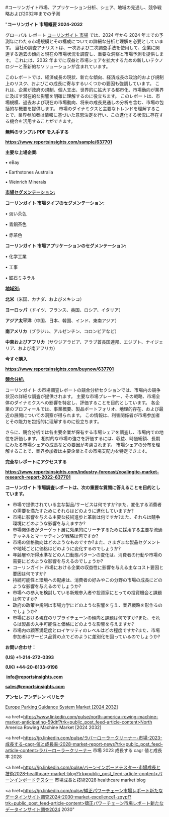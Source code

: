 #コーリンガイト市場、アプリケーション分析、シェア、地域の見通し、競争戦略および2032年までの予測

"<strong>コーリンガイト 市場概要 2024-2032</strong>

グローバル レポート <a href=https://www.reportsinsights.com/sample/637701>コーリンガイト 市場</a> では、2024 年から 2024 年までの予測年にわたる市場規模とその構成についての詳細な分析と理解を必要としています。 当社の調査アナリストは、一次および二次調査手法を使用して、企業に関連する過去の傾向と現在の市場状況を調査し、重要な洞察と市場予測を提供します。 これには、2032 年までに収益と市場シェアを拡大​​するための新しいテクノロジーと革新的なソリューションが含まれています。

このレポートでは、経済成長の現状、新たな傾向、経済成長の政治的および規制上のリスク、およびこの成長に寄与するいくつかの要因も強調しています。 これは、企業が政府の規制、個人支出、世界的に拡大する都市化、市場動向が業界に及ぼす潜在的な影響を明確に理解するのに役立ちます。 このレポートは、市場規模、過去および現在の市場動向、将来の成長見通しの分析を含む、市場の包括的な概要を提供します。 市場のダイナミクスと主要なトレンドを理解することで、業界参加者は情報に基づいた意思決定を行い、この進化する状況に存在する機会を活用することができます。

<strong><b>無料のサンプル PDF を入手する</b></strong>

<a href=https://www.reportsinsights.com/sample/637701><strong><u>https://www.reportsinsights.com/sample/637701</u></strong></a>

<strong>主要な上場企業:</strong>

• eBay

• Earthstones Australia

• Weinrich Minerals

<strong><u>市場セグメンテーション</u></strong><strong><u>:</u></strong>

<strong>コーリンガイト 市場タイプのセグメンテーション:</strong>

• 淡い茶色

• 青銅茶色

• 赤茶色

<strong>コーリンガイト 市場アプリケーションのセグメンテーション:</strong>

• 化学工業

• 工事

• 鉱石ミネラル

<strong><u>地域別</u></strong><strong><u>:</u></strong>

<strong>北米</strong>（米国、カナダ、およびメキシコ）

<strong>ヨーロッパ</strong>（ドイツ、フランス、英国、ロシア、イタリア）

<strong>アジア太平洋</strong>（中国、日本、韓国、インド、東南アジア）

<strong>南アメリカ</strong>（ブラジル、アルゼンチン、コロンビアなど）

<strong>中東およびアフリカ</strong>（サウジアラビア、アラブ首長国連邦、エジプト、ナイジェリア、および南アフリカ）

<strong>今すぐ購入</strong>

<a href=https://www.reportsinsights.com/buynow/637701><strong><u>https://www.reportsinsights.com/buynow/637701</u></strong></a>

<strong><u>競合分析:</u></strong>

コーリンガイト の市場調査レポートの競合分析セクションでは、市場内の競争状況の詳細な調査が提供されます。 主要な市場プレーヤー、その戦略、市場全体のダイナミクスへの影響を特定し、評価することを目的としています。 各企業のプロフィールでは、事業概要、製品ポートフォリオ、地理的存在、および最近の展開についての洞察が得られます。 この情報は、利害関係者が市場参加者とその能力を包括的に理解するのに役立ちます。

さらに、競合分析では各主要企業が保有する市場シェアを調査し、市場内での地位を評価します。 相対的な市場の強さを評価するには、収益、時価総額、長期にわたる市場シェアの成長などの要因が考慮されます。 市場シェアの分布を理解することで、業界参加者は主要企業とその市場支配力を特定できます。

<strong>完全なレポートにアクセスする</strong>

<a href=https://www.reportsinsights.com/industry-forecast/coalingite-market-research-report-2022-637701><strong><u><b>https://www.reportsinsights.com/industry-forecast/coalingite-market-research-report-2022-637701</b></u></strong></a>

<strong><b>コーリンガイト 市場調査レポートは、次の重要な質問に答えることを目的としています。</b></strong>
<ul>
  <li>市場で提供されている主な製品/サービスは何ですか?また、変化する消費者の需要を満たすためにそれらはどのように進化していますか?</li>
  <li>市場に影響を与える主要な技術進歩と革新は何ですか?また、それらは競争環境にどのような影響を与えますか?</li>
  <li>市場関係者がターゲット層に効果的にリーチするために採用する主要な流通チャネルとマーケティング戦略は何ですか?</li>
  <li>市場の価格動向はどのようなものですか?また、さまざまな製品セグメントや地域ごとに価格はどのように変化するのでしょうか?</li>
  <li>年齢層や所得水準などの人口動態パターンの変化は、消費者の行動や市場の需要にどのような影響を与えるのでしょうか?</li>
  <li>コーリンガイト 市場における企業の収益性に影響を与える主なコスト要因と要因は何ですか?</li>
  <li>持続可能性と環境への配慮は、消費者の好みやこの分野の市場の成長にどのような影響を与えるのでしょうか?</li>
  <li>市場への参入を検討している新規参入者や投資家にとっての投資機会と課題は何ですか?</li>
  <li>政府の政策や規制は市場力学にどのような影響を与え、業界戦略を形作るのでしょうか?</li>
  <li>市場における現在のサプライチェーンの傾向と課題は何ですか?また、それらは製品の入手可能性と価格にどのような影響を与えますか?</li>
  <li>市場内の顧客満足度とロイヤリティのレベルはどの程度ですか?また、市場参加者はサービス品質の点でどのように差別化を図っているのでしょうか?</li>
</ul>
<strong>お問い合わせ：</strong>

<strong>(US) +1-214-272-0393</strong>

<strong>(UK) +44-20-8133-9198</strong>

<strong> </strong><a href=info@reportsinsights.com><strong><u>info@reportsinsights.com</u></strong></a>

<a href=sales@reportsinsights.com><strong><u>sales@reportsinsights.com</u></strong></a>

<strong>アンセレ アンデレン ベリヒテ</strong>

<a href=https://www.linkedin.com/pulse/europe-parking-guidance-system-markets-trends-ip6ec/>Europe Parking Guidance System Market [2024 2032]</a>

<a href=https://www.linkedin.com/pulse/north-america-rowing-machine-market-anticipating-59dtf?trk=public_post_feed-article-content>North America Rowing Machine Market [2024 2032]</a>

<a href=https://jp.linkedin.com/pulse/ラバーローラークリーナー-市場-2023-成長する-cagr-値と成長率-2028-market-report-news?trk=public_post_feed-article-content>ラバーローラークリーナー 市場 2023 成長する cagr 値と成長率 2028</a>

<a href=https://jp.linkedin.com/pulse/バーンインボードテスター-市場成長と技術2028-healthcare-market-blog?trk=public_post_feed-article-content>バーンインボードテスター 市場成長と技術2028 healthcare market blog</a>

<a href=https://jp.linkedin.com/pulse/矯正パワーチェーン市場レポート新たなデータインサイト調査2024-2030-market-excellence1-zqypf?trk=public_post_feed-article-content>矯正パワーチェーン市場レポート新たなデータインサイト調査2024 2030</a>"

